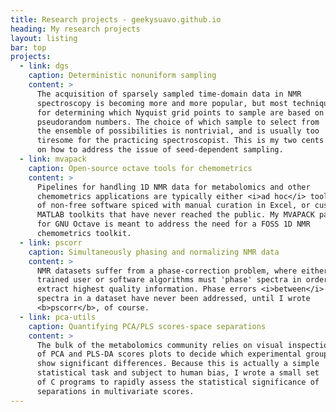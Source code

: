 ```yaml
---
title: Research projects - geekysuavo.github.io
heading: My research projects
layout: listing
bar: top
projects:
  - link: dgs
    caption: Deterministic nonuniform sampling
    content: >
      The acquisition of sparsely sampled time-domain data in NMR
      spectroscopy is becoming more and more popular, but most techniques
      for determining which Nyquist grid points to sample are based on
      pseudorandom numbers. The choice of which sample to select from
      the ensemble of possibilities is nontrivial, and is usually too
      tiresome for the practicing spectroscopist. This is my two cents
      on how to address the issue of seed-dependent sampling.
  - link: mvapack
    caption: Open-source octave tools for chemometrics
    content: >
      Pipelines for handling 1D NMR data for metabolomics and other
      chemometrics applications are typically either <i>ad hoc</i> toolchains
      of non-free software spiced with manual curation in Excel, or custom
      MATLAB toolkits that have never reached the public. My MVAPACK package
      for GNU Octave is meant to address the need for a FOSS 1D NMR
      chemometrics toolkit.
  - link: pscorr
    caption: Simultaneously phasing and normalizing NMR data
    content: >
      NMR datasets suffer from a phase-correction problem, where either a
      trained user or software algorithms must 'phase' spectra in order to
      extract highest quality information. Phase errors <i>between</i>
      spectra in a dataset have never been addressed, until I wrote
      <b>pscorr</b>, of course.
  - link: pca-utils
    caption: Quantifying PCA/PLS scores-space separations
    content: >
      The bulk of the metabolomics community relies on visual inspection
      of PCA and PLS-DA scores plots to decide which experimental groups
      show significant differences. Because this is actually a simple
      statistical task and subject to human bias, I wrote a small set
      of C programs to rapidly assess the statistical significance of
      separations in multivariate scores.
---
```

